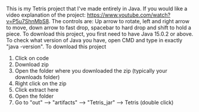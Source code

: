 This is my Tetris project that I've made entirely in Java. If you would like a video explanation of the project: https://www.youtube.com/watch?v=P5u7ShnMbS8. The controls are: Up arrow to rotate, left and right arrow to move, down arrow to fast drop, spacebar to hard drop and shift to hold a piece. To download this project, you first need to have Java 15.0.2 or above. To check what version of Java you have, open CMD and type in exactly "java -version". To download this project
1. Click on code
2. Download zip
3. Open the folder where you downloaded the zip (typically your downloads folder)
4. Right click on the zip
5. Click extract here
6. Open the folder
7. Go to "out" --> "artifacts" --> "Tetris_jar" --> Tetris (double click)
  

